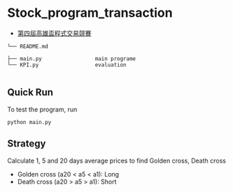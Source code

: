 # Stock_program_transaction  
- [第四屆高雄盃程式交易競賽](https://bhuntr.com/tw/competitions/eqpkavrw0olm1wupbd)  

```
└── README.md 

├── main.py                 main programe
└── KPI.py                  evaluation 


```  


## Quick Run
To test the program, run
```
python main.py
```

## Strategy  
Calculate 1, 5 and 20 days average prices to find Golden cross, Death cross  
- Golden cross (a20 < a5 < a1): Long  
- Death cross (a20 > a5 > a1): Short



